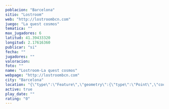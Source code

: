 ```yaml
---
poblacion: "Barcelona"
sitio: "Lostroom"
web: "http://lostroombcn.com"
juego: "La quest cosmos"
tematica: ""
max_jugadores: 6
latitud: 41.39433320
longitud: 2.17616360
publicar: "si"
fecha: ""
jugadores: ""
valoracion: 
foto: ""
name: "Lostroom-La quest cosmos"
webpage: "http://lostroombcn.com"
city: "Barcelona"
location: "{\"type\":\"Feature\",\"geometry\":{\"type\":\"Point\",\"coordinates\":[2.1761636,41.3943332]}}"
active: true
play_date: ""
rating: "0"
---
```

